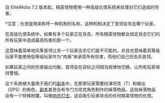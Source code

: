 自 EliteMobs 7.2 版本起，精英怪物使用一种高级仇恨系统来处理对它们造成的伤害。

\*注意：仇恨是用来称呼一种机制的名称，这种机制决定了首领会攻击哪个玩家。

在高级仇恨系统中，如果有多个玩家正在攻击，所有精英怪物都会锁定攻击它们的所有玩家中造成最高伤害的那一个。

这意味着简单地风筝首领让另一个玩家击杀它们是不可能的，并且也意味着高等级玩家不能使用低等级玩家作为“肉盾”来承受所有伤害，而他们自己则击杀首领。

如果玩家之间的伤害输出均衡，首领会在目标之间相当规律地切换，让所有玩家保持警惕。

这个系统被大量用于我们的[副本]($language$/elitemobs/instanced_dungeon_difficulty.md)中，在那里玩家需要扮演坦克（T）和输出（DPS）的角色。[副本]($language$/elitemobs/instanced_dungeon_difficulty.md)甚至会有专门为坦克角色制作的掉落物品。这些掉落物品会有一个特殊附魔，叫做[响亮打击]($language$/elitemobs/custom_enchantments_list.md&section=loud-strikes)，这会吸引玩家攻击的任何精英怪物的仇恨。
